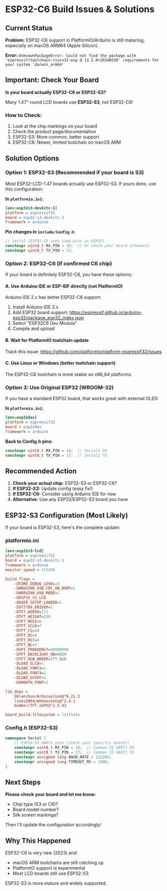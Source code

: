 # ESP32-C6 Build Issues & Solutions

## Current Status

**Problem:** ESP32-C6 support in PlatformIO/Arduino is still maturing, especially on macOS ARM64 (Apple Silicon).

**Error:** `UnknownPackageError: Could not find the package with 'espressif/toolchain-riscv32-esp @ 13.2.0+20240530' requirements for your system 'darwin_arm64'`

## Important: Check Your Board

**Is your board actually ESP32-C6 or ESP32-S3?**

Many 1.47" round LCD boards use **ESP32-S3**, not ESP32-C6!

### How to Check:

1. Look at the chip markings on your board
2. Check the product page/documentation
3. ESP32-S3: More common, better support
4. ESP32-C6: Newer, limited toolchain on macOS ARM

## Solution Options

### Option 1: ESP32-S3 (Recommended if your board is S3)

Most ESP32-LCD-1.47 boards actually use ESP32-S3. If yours does, use this configuration:

**In `platformio.ini`:**
```ini
[env:esp32s3-devkitc-1]
platform = espressif32
board = esp32-s3-devkitc-1
framework = arduino
```

**Pin changes in `include/Config.h`:**
```cpp
// Serial (ESP32-S3 uses same pins as ESP32)
constexpr uint8_t RX_PIN = 16;  // Or check your board schematic
constexpr uint8_t TX_PIN = 17;
```

### Option 2: ESP32-C6 (if confirmed C6 chip)

If your board is definitely ESP32-C6, you have these options:

####  A. Use Arduino IDE or ESP-IDF directly (not PlatformIO)

Arduino IDE 2.x has better ESP32-C6 support:
1. Install Arduino IDE 2.x
2. Add ESP32 board support: https://espressif.github.io/arduino-esp32/package_esp32_index.json
3. Select "ESP32C6 Dev Module"
4. Compile and upload

#### B. Wait for PlatformIO toolchain update

Track this issue: https://github.com/platformio/platform-espressif32/issues

#### C. Use Linux or Windows (better toolchain support)

The ESP32-C6 toolchain is more stable on x86_64 platforms.

### Option 3: Use Original ESP32 (WROOM-32)

If you have a standard ESP32 board, that works great with external OLED:

**In `platformio.ini`:**
```ini
[env:esp32dev]
platform = espressif32
board = esp32dev
framework = arduino
```

**Back to Config.h pins:**
```cpp
constexpr uint8_t RX_PIN = 16;  // Serial2 RX
constexpr uint8_t TX_PIN = 17;  // Serial2 TX
```

## Recommended Action

1. **Check your actual chip:** ESP32-S3 or ESP32-C6?
2. **If ESP32-S3:** Update config (easy fix!)
3. **If ESP32-C6:** Consider using Arduino IDE for now
4. **Alternative:** Use any ESP32/ESP32-S3 board you have

## ESP32-S3 Configuration (Most Likely)

If your board is ESP32-S3, here's the complete update:

### platformio.ini
```ini
[env:esp32s3-lcd]
platform = espressif32
board = esp32-s3-devkitc-1
framework = arduino
monitor_speed = 115200

build_flags = 
    -DCORE_DEBUG_LEVEL=3
    -DARDUINO_USB_CDC_ON_BOOT=1
    -DARDUINO_USB_MODE=1
    -DESP32_S3_LCD
    -DUSER_SETUP_LOADED=1
    -DST7789_DRIVER=1
    -DTFT_WIDTH=172
    -DTFT_HEIGHT=320
    -DTFT_MOSI=6
    -DTFT_SCLK=7
    -DTFT_CS=10
    -DTFT_DC=8
    -DTFT_RST=9
    -DTFT_BL=3
    -DSPI_FREQUENCY=40000000
    -DTFT_BACKLIGHT_ON=HIGH
    -DTFT_RGB_ORDER=TFT_BGR
    -DLOAD_GLCD=1
    -DLOAD_FONT2=1
    -DLOAD_FONT4=1
    -DLOAD_GFXFF=1
    -DSMOOTH_FONT=1

lib_deps = 
    bblanchon/ArduinoJson@^6.21.3
    links2004/WebSockets@^2.4.1
    bodmer/TFT_eSPI@^2.5.43

board_build.filesystem = littlefs
```

### Config.h (ESP32-S3)
```cpp
namespace Serial {
    // ESP32-S3 UART1 pins (check your specific board!)
    constexpr uint8_t RX_PIN = 18;  // Common S3 UART1 RX
    constexpr uint8_t TX_PIN = 17;  // Common S3 UART1 TX
    constexpr unsigned long BAUD_RATE = 115200;
    constexpr unsigned long TIMEOUT_MS = 1000;
}
```

## Next Steps

**Please check your board and let me know:**
- Chip type (S3 or C6)?
- Board model number?
- Silk screen markings?

Then I'll update the configuration accordingly!

## Why This Happened

ESP32-C6 is very new (2023) and:
- macOS ARM toolchains are still catching up
- PlatformIO support is experimental
- Most LCD boards still use ESP32-S3

ESP32-S3 is more mature and widely supported.
